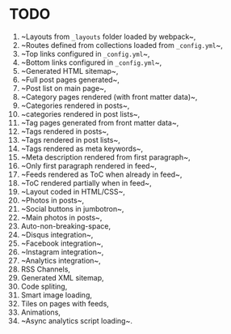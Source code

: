 # TODO

1. ~Layouts from `_layouts` folder loaded by webpack~,
1. ~Routes defined from collections loaded from `_config.yml`~,
1. ~Top links configured in `_config.yml`~,
1. ~Bottom links configured in `_config.yml`~,
1. ~Generated HTML sitemap~,
1. ~Full post pages generated~,
1. ~Post list on main page~,
1. ~Category pages rendered (with front matter data)~,
1. ~Categories rendered in posts~,
1. ~categories rendered in post lists~,
1. ~Tag pages generated from front matter data~,
1. ~Tags rendered in posts~,
1. ~Tags rendered in post lists~,
1. ~Tags rendered as meta keywords~,
1. ~Meta description rendered from first paragraph~,
1. ~Only first paragraph rendered in feed~,
1. ~Feeds rendered as ToC when already in feed~,
1. ~ToC rendered partially when in feed~,
1. ~Layout coded in HTML/CSS~,
1. ~Photos in posts~,
1. ~Social buttons in jumbotron~,
1. ~Main photos in posts~,
1. Auto-non-breaking-space,
1. ~Disqus integration~,
1. ~Facebook integration~,
1. ~Instagram integration~,
1. ~Analytics integration~,
1. RSS Channels,
1. Generated XML sitemap,
1. Code spliting,
1. Smart image loading,
1. Tiles on pages with feeds,
1. Animations,
1. ~Async analytics script loading~.

